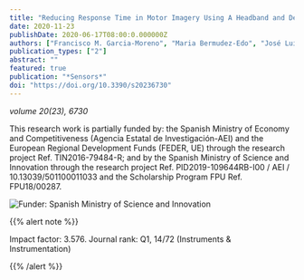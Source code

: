 ```yaml
---
title: "Reducing Response Time in Motor Imagery Using A Headband and Deep Learning"
date: 2020-11-23
publishDate: 2020-06-17T08:00:0.000000Z
authors: ["Francisco M. Garcia-Moreno", "Maria Bermudez-Edo", "José Luis Garrido", "María José Rodríguez-Fórtiz"]
publication_types: ["2"]
abstract: ""
featured: true
publication: "*Sensors*"
doi: "https://doi.org/10.3390/s20236730"
---
```


_volume 20(23), 6730_

This research work is partially funded by: the Spanish Ministry of Economy and Competitiveness (Agencia Estatal de Investigación-AEI) and the European Regional Development Funds (FEDER, UE) through the research project Ref. TIN2016-79484-R; and by the Spanish Ministry of Science and Innovation through the research project Ref. PID2019-109644RB-I00 / AEI / 10.13039/501100011033 and the Scholarship Program FPU Ref. FPU18/00287.

![Funder: Spanish Ministry of Science and Innovation](/img/MICINN_Gob_Web_AEI_2.jpg)

{{% alert note %}}

Impact factor: 3.576. Journal rank: Q1, 14/72 (Instruments & Instrumentation)

{{% /alert %}}
